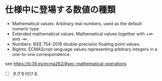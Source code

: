 # 仕様中に登場する数値の種類

- Mathematical values: Arbitrary real numbers, used as the default numeric type.
- Extended mathematical values: Mathematical values together with +∞ and -∞.
- Numbers: IEEE 754-2019 double-precision floating point values.
- BigInts: ECMAScript language values representing arbitrary integers in a one-to-one correspondence.

see https://tc39.es/ecma262/#sec-mathematical-operations

- [ ] タグを付ける
